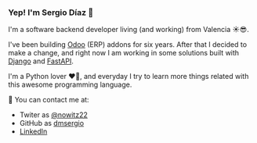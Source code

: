 ### Yep! I'm Sergio Díaz 👋

I'm a software backend developer living (and working) from Valencia :sunny::sunglasses:.

I've been building [Odoo](https://odoo.com) (ERP) addons for six years. After that I decided to make a change, and right now I am working in some solutions built with [Django](https://www.djangoproject.com) and [FastAPI](https://fastapi.tiangolo.com).


I'm a Python lover :heart::snake:, and everyday I try to learn more things related with this awesome programming language.

:speech_balloon: You can contact me at:

- Twiter as [@nowitz22](https://twitter.com/nowitz22)
- GitHub as [dmsergio](https://github.com/dmsergio)
- [LinkedIn](https://www.linkedin.com/in/sergio-d%C3%ADaz-mart%C3%ADnez-575245153)
